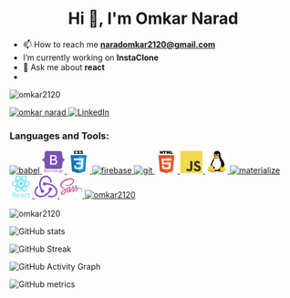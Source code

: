 <h1 align="center">Hi 👋, I'm Omkar Narad</h1>
                                                                     
                                                                      

                                              

                                                           
- 📫 How to reach me **naradomkar2120@gmail.com**
- I’m currently working on **InstaClone**
- 💬 Ask me about **react**
- 
 <p align="left"> <img src="https://komarev.com/ghpvc/?username=omkar2120&label=Profile%20views&color=0e75b6&style=flat" alt="omkar2120" /> </p>
 <a href="https://www.instagram.com/__omkar_narad__/"><img src="https://img.shields.io/badge/__omkar_narad__-E4405F?style=for-the-badge&logo=instagram&logoColor=black" alt="omkar narad" />
  <a href="https://www.linkedin.com/in/omkar-narad-469560215/"><img src="https://img.shields.io/badge/Omkar%20Narad-000080?style=for-the-badge&logo=linkedin&logoColor=black%20for%20linkedin" alt="LinkedIn"/></a>
 
  
 
 <h3 align="left">Languages and Tools:</h3>
                               
 <p align="left"> 
   <a href="https://babeljs.io/" target="_blank" rel="noreferrer"> <img src="https://www.vectorlogo.zone/logos/babeljs/babeljs-icon.svg" alt="babel" width="40" height="40"/> </a> 
   <a href="https://getbootstrap.com" target="_blank" rel="noreferrer"> <img src="https://raw.githubusercontent.com/devicons/devicon/master/icons/bootstrap/bootstrap-plain-wordmark.svg" alt="bootstrap" width="40" height="40"/> </a>
   <a href="https://www.w3schools.com/css/" target="_blank" rel="noreferrer"> <img src="https://raw.githubusercontent.com/devicons/devicon/master/icons/css3/css3-original-wordmark.svg" alt="css3" width="40" height="40"/> </a> 
   <a href="https://firebase.google.com/" target="_blank" rel="noreferrer"> <img src="https://www.vectorlogo.zone/logos/firebase/firebase-icon.svg" alt="firebase" width="40" height="40"/> </a> 
   <a href="https://git-scm.com/" target="_blank" rel="noreferrer"> <img src="https://www.vectorlogo.zone/logos/git-scm/git-scm-icon.svg" alt="git" width="40" height="40"/> </a> 
   <a href="https://www.w3.org/html/" target="_blank" rel="noreferrer"> <img src="https://raw.githubusercontent.com/devicons/devicon/master/icons/html5/html5-original-wordmark.svg" alt="html5" width="40" height="40"/> </a>
   <a href="https://developer.mozilla.org/en-US/docs/Web/JavaScript" target="_blank" rel="noreferrer"> <img src="https://raw.githubusercontent.com/devicons/devicon/master/icons/javascript/javascript-original.svg" alt="javascript" width="40" height="40"/> </a> 
   <a href="https://www.linux.org/" target="_blank" rel="noreferrer"> <img src="https://raw.githubusercontent.com/devicons/devicon/master/icons/linux/linux-original.svg" alt="linux" width="40" height="40"/> </a> 
   <a href="https://materializecss.com/" target="_blank" rel="noreferrer"> <img src="https://raw.githubusercontent.com/prplx/svg-logos/5585531d45d294869c4eaab4d7cf2e9c167710a9/svg/materialize.svg" alt="materialize" width="40" height="40"/> </a> 
   <a href="https://reactjs.org/" target="_blank" rel="noreferrer"> <img src="https://raw.githubusercontent.com/devicons/devicon/master/icons/react/react-original-wordmark.svg" alt="react" width="40" height="40"/> </a> <a href="https://redux.js.org" target="_blank" rel="noreferrer"> <img src="https://raw.githubusercontent.com/devicons/devicon/master/icons/redux/redux-original.svg" alt="redux" width="40" height="40"/> </a>
   <a href="https://sass-lang.com" target="_blank" rel="noreferrer"> <img src="https://raw.githubusercontent.com/devicons/devicon/master/icons/sass/sass-original.svg" alt="sass" width="40></p>
  


<h2> My GitHub Stats </h2>

<p align="left"> <a href="https://github.com/omkar2120"><img src="https://github-profile-trophy.vercel.app/?username=omkar2120&theme=onedark" alt="omkar2120" /></a> </p>

<p><img align="center" src="https://github-readme-stats.vercel.app/api/top-langs?username=omkar2120&show_icons=true&locale=en&layout=compact&&theme=highcontrast" alt="omkar2120" /></p>


   
    
![GitHub stats](https://github-readme-stats.vercel.app/api?username=omkar2120&show_icons=true&count_private=true&&theme=highcontrast)  

![GitHub Streak](https://github-readme-streak-stats.herokuapp.com/?user=omkar2120&theme=highcontrast) 

![GitHub Activity Graph](https://activity-graph.herokuapp.com/graph?username=omkar2120&bg_color=000000&color=4fff67&line=4fff67&point=ffffff&area=true&hide_border=true)  

![GitHub metrics](https://metrics.lecoq.io/omkar2120)  
<!-- <h2> Some Programming Humor for you <img align ='center' src='https://media2.giphy.com/media/UQDSBzfyiBKvgFcSTw/giphy.gif?cid=ecf05e47p3cd513axbek3f56ti3jzizq8hincw20jauyyfyw&rid=giphy.gif' width = '75px'></h2>

![Jokes Card](https://readme-jokes.vercel.app/api?theme=dark)
 -->
